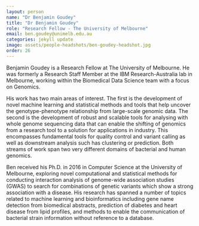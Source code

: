 ```yaml
---
layout: person
name: "Dr Benjamin Goudey"
title: "Dr Benjamin Goudey"
role: "Research Fellow - The University of Melbourne"
email: ben.goudey@unimelb.edu.au
categories: jekyll update
image: assets/people-headshots/ben-goudey-headshot.jpg
order: 26
---
```

Benjamin Goudey is a Research Fellow at The University of Melbourne. He was formerly a Research Staff Member at the IBM Research-Australia lab in Melbourne, working within the Biomedical Data Science team with a focus on Genomics.

His work has two main areas of interest. The first is the development of novel machine learning and statistical methods and tools that help uncover the genotype-phenotype relationship from large-scale genomic data. The second is the development of robust and scalable tools for analysing with whole genome sequencing data that can enable the shifting of genomics from a research tool to a solution for applications in industry. This encompasses fundamental tools for quality control and variant calling as well as downstream analysis such has clustering or prediction. Both streams of work span two very different domains of bacterial and human genomics.

Ben received his Ph.D. in 2016 in Computer Science at the University of Melbourne, exploring novel computational and statistical methods for conducting interaction analysis of genome-wide association studies (GWAS) to search for combinations of genetic variants which show a strong association with a disease. His research has spanned a number of topics related to machine learning and bioinformatics including gene name detection from biomedical abstracts, prediction of diabetes and heart disease from lipid profiles, and methods to enable the communication of bacterial strain information without reference to a database.
